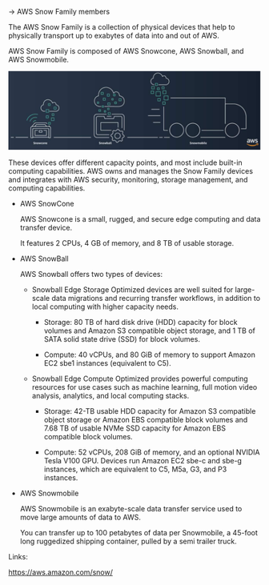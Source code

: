-> AWS Snow Family members

The AWS Snow Family is a collection of physical devices that help to physically transport up to exabytes of data into and out of AWS. 

AWS Snow Family is composed of AWS Snowcone, AWS Snowball, and AWS Snowmobile. 

<img src="./9.4 Snow Family.png">

These devices offer different capacity points, and most include built-in computing capabilities. AWS owns and manages the Snow Family devices and integrates with AWS security, monitoring, storage management, and computing capabilities.

- AWS SnowCone

    AWS Snowcone is a small, rugged, and secure edge computing and data transfer device. 

    It features 2 CPUs, 4 GB of memory, and 8 TB of usable storage.

- AWS SnowBall

    AWS Snowball offers two types of devices:

    - Snowball Edge Storage Optimized devices are well suited for large-scale data migrations and recurring transfer workflows, in addition to local computing with higher capacity needs. 
        
        - Storage: 80 TB of hard disk drive (HDD) capacity for block volumes and Amazon S3 compatible object storage, and 1 TB of SATA solid state drive (SSD) for block volumes. 
        
        - Compute: 40 vCPUs, and 80 GiB of memory to support Amazon EC2 sbe1 instances (equivalent to C5).

    - Snowball Edge Compute Optimized provides powerful computing resources for use cases such as machine learning, full motion video analysis, analytics, and local computing stacks. 
        
        - Storage: 42-TB usable HDD capacity for Amazon S3 compatible object storage or Amazon EBS compatible block volumes and 7.68 TB of usable NVMe SSD capacity for Amazon EBS compatible block volumes. 
        
        - Compute: 52 vCPUs, 208 GiB of memory, and an optional NVIDIA Tesla V100 GPU. Devices run Amazon EC2 sbe-c and sbe-g instances, which are equivalent to C5, M5a, G3, and P3 instances.

- AWS Snowmobile 

    AWS Snowmobile is an exabyte-scale data transfer service used to move large amounts of data to AWS. 

    You can transfer up to 100 petabytes of data per Snowmobile, a 45-foot long ruggedized shipping container, pulled by a semi trailer truck.


Links:

https://aws.amazon.com/snow/